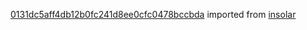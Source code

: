 [0131dc5aff4db12b0fc241d8ee0cfc0478bccbda](https://github.com/insolar/insolar/commit/0131dc5aff4db12b0fc241d8ee0cfc0478bccbda) imported from [insolar](https://github.com/insolar/insolar)
